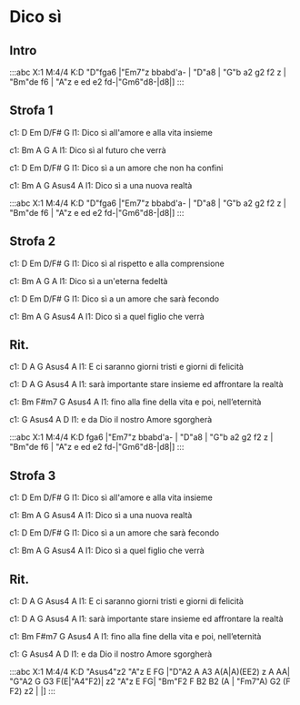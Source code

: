 ---
---

# Dico sì

## Intro
:::abc
X:1
M:4/4
K:D
"D"fga6 |"Em7"z bbabd'a- | "D"a8 | "G"b a2 g2 f2 z | "Bm"de f6 | "A"z e ed e2 fd-|"Gm6"d8-|d8|]
:::

## Strofa 1
c1: D       Em     D/F#          G
l1: Dico sì    all'amore e alla vita insieme

c1: Bm       A      G          A
l1: Dico sì    al futuro che verrà

c1: D       Em     D/F#          G
l1: Dico sì    a un amore che non ha confini

c1: Bm       A      G        Asus4  A
l1: Dico sì    a una nuova realtà

:::abc
X:1
M:4/4
K:D
"D"fga6 |"Em7"z bbabd'a- | "D"a8 | "G"b a2 g2 f2 z | "Bm"de f6 | "A"z e ed e2 fd-|"Gm6"d8-|d8|]
:::

## Strofa 2

c1: D       Em      D/F#          G
l1: Dico sì    al rispetto e alla comprensione

c1: Bm       A      G           A
l1: Dico sì    a un'eterna fedeltà

c1: D       Em      D/F#        G
l1: Dico sì    a un amore che sarà fecondo

c1: Bm       A        G          Asus4  A
l1: Dico sì    a quel figlio che verrà


## Rit.
c1:        D            A               G        Asus4 A
l1: E ci saranno giorni tristi e giorni di felicità

c1:            D            A              G           Asus4 A
l1: sarà importante stare insieme ed affrontare la realtà

c1:           Bm         F#m7        G          Asus4  A
l1: fino alla fine della vita e poi, nell’eternità

c1:      G              Asus4 A         D
l1: e da Dio il nostro Amore     sgorgherà

:::abc
X:1
M:4/4
K:D
fga6 |"Em7"z bbabd'a- | "D"a8 | "G"b a2 g2 f2 z | "Bm"de f6 | "A"z e ed e2 fd-|"Gm6"d8-|d8|]
:::

## Strofa 3
c1: D       Em     D/F#          G
l1: Dico sì    all'amore e alla vita insieme

c1: Bm       A      G        Asus4  A
l1: Dico sì    a una nuova realtà

c1: D       Em      D/F#        G
l1: Dico sì    a un amore che sarà fecondo


c1: Bm       A        G          Asus4  A
l1: Dico sì    a quel figlio che verrà

## Rit.
c1:        D            A               G        Asus4 A
l1: E ci saranno giorni tristi e giorni di felicità

c1:            D            A              G           Asus4 A
l1: sarà importante stare insieme ed affrontare la realtà

c1:           Bm         F#m7        G          Asus4  A
l1: fino alla fine della vita e poi, nell’eternità

c1:      G              Asus4 A         D
l1: e da Dio il nostro Amore     sgorgherà


:::abc
X:1
M:4/4
K:D
"Asus4"z2 "A"z E FG |"D"A2 A A3 A(A|A)(EE2) z A AA| "G"A2 G G3 F(E|"A4"F2)| z2 "A"z E FG|
 "Bm"F2 F B2 B2 (A | "Fm7"A) G2 (F F2) z2 | |]
:::
